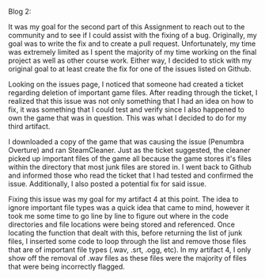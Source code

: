 Blog 2:

It was my goal for the second part of this Assignment to reach out to the community and to see if I could assist with the fixing of a bug. Originally, my goal was to write the fix and to create a pull request. Unfortunately, my time was extremely limited as I spent the majority of my time working on the final project as well as other course work. Either way, I decided to stick with my original goal to at least create the fix for one of the issues listed on Github.

Looking on the issues page, I noticed that someone had created a ticket regarding deletion of important game files. After reading through the ticket, I realized that this issue was not only something that I had an idea on how to fix, it was something that I could test and verify since I also happened to own the game that was in question. This was what I decided to do for my third artifact.

I downloaded a copy of the game that was causing the issue (Penumbra Overture) and ran SteamCleaner. Just as the ticket suggested, the cleaner picked up important files of the game all because the game stores it's files within the directory that most junk files are stored in. I went back to Github and informed those who read the ticket that I had tested and confirmed the issue. Additionally, I also posted a potential fix for said issue.

Fixing this issue was my goal for my artifact 4 at this point. The idea to ignore important file types was a quick idea that came to mind, however it took me some time to go line by line to figure out where in the code directories and file locations were being stored and referenced. Once locating the function that dealt with this, before returning the list of junk files, I inserted some code to loop through the list and remove those files that are of important file types (.wav, .srt, .ogg, etc). In my artifact 4, I only show off the removal of .wav files as these files were the majority of files that were being incorrectly flagged.